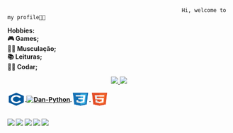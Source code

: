                                                            Hi, welcome to my profile👨‍💻

 <b>Hobbies:<b/>                      
 🎮 Games; <br>
 🏋️‍♀️ Musculação;<br>
 📚 Leituras;<br>
 👨‍💻 Codar; <br>
    
   





<div align="center">
  <a href="https://github.com/rafaballerini">
  <img height="140em" src="https://github-readme-stats.vercel.app/api?username=DanielBorbafs&show_icons=true&theme=dark&include_all_commits=true&count_private=true"/>
  <img height="140em" src="https://github-readme-stats.vercel.app/api/top-langs/?username=DanielBorbafs&layout=compact&langs_count=7&theme=dark"/>
 
   </div>
<div style="display: inline_block"><br>
  <img align="center" alt="Dan-C" height="30" width="40" src="https://raw.githubusercontent.com/devicons/devicon/master/icons/c/c-plain.svg">
  <img align="center" alt="Dan-Python" height="30" width="40 "src="https://cdn.jsdelivr.net/gh/devicons/devicon/icons/python/python-original-wordmark.svg">
  <img align="center" alt="Dan-Css" height="30" width="40" src="https://raw.githubusercontent.com/devicons/devicon/master/icons/css3/css3-original.svg">
  <img align="center" alt="Dan-HTML" height="30" width="40" src="https://raw.githubusercontent.com/devicons/devicon/master/icons/html5/html5-original.svg">
  
  ##
  
  <div>
      <a href="https://instagram.com/Daniielborba" target="_blank"><img src="https://img.shields.io/badge/-Instagram-%23333?style=for-the-badge&logo=Instagram&logoColor=white" target="_blank"></a>
 	<a href="" target="_blank"><img src="https://img.shields.io/badge/-Twitter-%23333?style=for-the-badge&logo=Twitter&logoColor=white" target="_blank"></a>
 <a href="" target="_blank"><img src="https://img.shields.io/badge/-Discord-%23333?style=for-the-badge&logo=Discord&logoColor=white" target="_blank"></a> 
  <a href ="contato.danielborba@gmail.com"><img src="https://img.shields.io/badge/-Gmail-%23333?style=for-the-badge&logo=gmail&logoColor=white" target="_blank"></a>
  <a href="https://www.linkedin.com/in/daniel-borba-aa0782163/" target="_blank"><img src="https://img.shields.io/badge/-Linkedin-%23333?style=for-the-badge&logo=Linkedin&logoColor=white" target="_blank"></a> 
         
          
